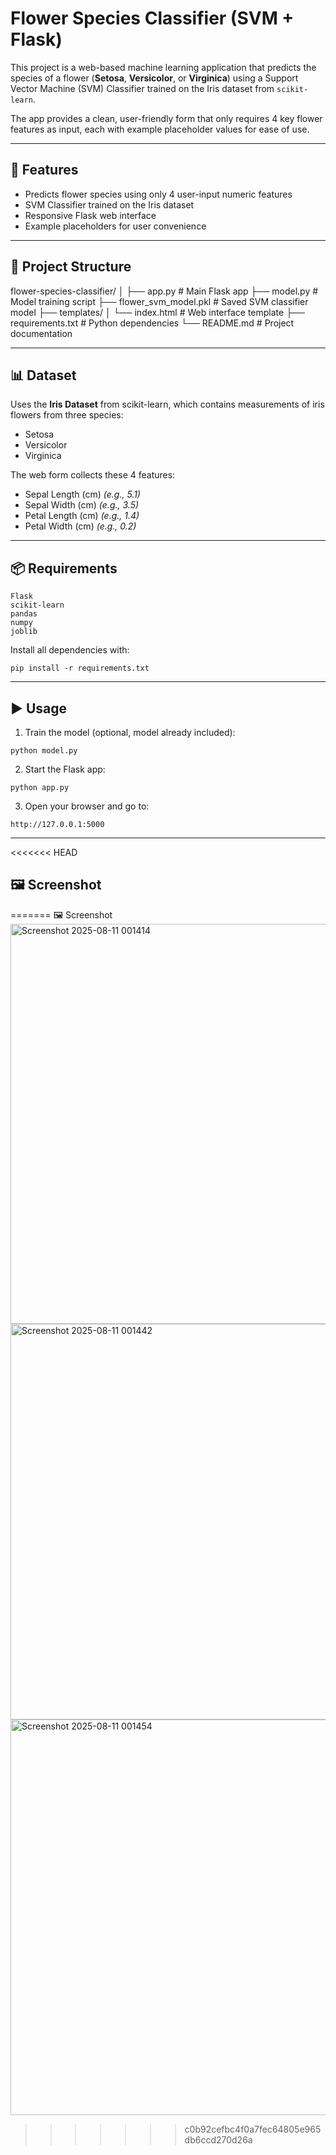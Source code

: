 # Flower Species Classifier (SVM + Flask)

This project is a web-based machine learning application that predicts the species of a flower (**Setosa**, **Versicolor**, or **Virginica**) using a Support Vector Machine (SVM) Classifier trained on the Iris dataset from `scikit-learn`.

The app provides a clean, user-friendly form that only requires 4 key flower features as input, each with example placeholder values for ease of use.

---

## 🚀 Features
- Predicts flower species using only 4 user-input numeric features
- SVM Classifier trained on the Iris dataset
- Responsive Flask web interface
- Example placeholders for user convenience

---

## 📂 Project Structure
flower-species-classifier/
│
├── app.py                  # Main Flask app
├── model.py                # Model training script
├── flower_svm_model.pkl    # Saved SVM classifier model
├── templates/
│   └── index.html          # Web interface template
├── requirements.txt        # Python dependencies
└── README.md               # Project documentation

---

## 📊 Dataset

Uses the **Iris Dataset** from scikit-learn, which contains measurements of iris flowers from three species:
- Setosa
- Versicolor
- Virginica

The web form collects these 4 features:
- Sepal Length (cm) *(e.g., 5.1)*
- Sepal Width (cm) *(e.g., 3.5)*
- Petal Length (cm) *(e.g., 1.4)*
- Petal Width (cm) *(e.g., 0.2)*

---

## 📦 Requirements
```
Flask
scikit-learn
pandas
numpy
joblib
```

Install all dependencies with:
```
pip install -r requirements.txt
```

---

## ▶️ Usage
1. Train the model (optional, model already included):
```
python model.py
```
2. Start the Flask app:
```
python app.py
```
3. Open your browser and go to:
```
http://127.0.0.1:5000
```

---
<<<<<<< HEAD

## 🖼️ Screenshot


=======
🖼 Screenshot
<img width="1366" height="640" alt="Screenshot 2025-08-11 001414" src="https://github.com/user-attachments/assets/0e99b875-0557-4a36-9006-8fb2824675cd" />
<img width="1366" height="633" alt="Screenshot 2025-08-11 001442" src="https://github.com/user-attachments/assets/4ed92198-6ac5-46b1-bf29-a0921fd04826" />
<img width="1366" height="633" alt="Screenshot 2025-08-11 001454" src="https://github.com/user-attachments/assets/dfad11ad-500d-420f-9ab2-5fe4f6d616f3" />
>>>>>>> c0b92cefbc4f0a7fec64805e965db6ccd270d26a
